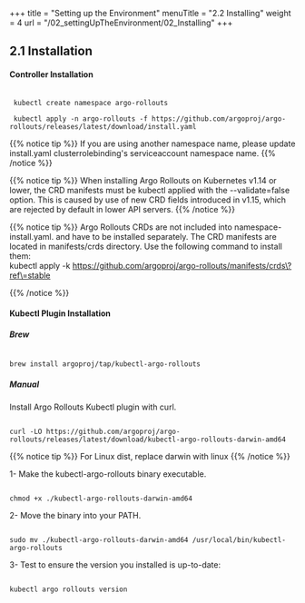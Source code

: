 +++
title = "Setting up the Environment"
menuTitle = "2.2 Installing"
weight = 4
url = "/02_settingUpTheEnvironment/02_Installing"
+++

## 2.1 Installation

#### Controller Installation
<pre><link rel="stylesheet" href="/css/style.css"> <code class="shell">
 kubectl create namespace argo-rollouts
 
 kubectl apply -n argo-rollouts -f https://github.com/argoproj/argo-rollouts/releases/latest/download/install.yaml
</code></pre>


{{% notice tip %}}
If you are using another namespace name, please update install.yaml clusterrolebinding's serviceaccount namespace name.
{{% /notice %}}

{{% notice tip %}}
When installing Argo Rollouts on Kubernetes v1.14 or lower, the CRD manifests must be kubectl applied with the --validate=false option. This is caused by use of new CRD fields introduced in v1.15, which are rejected by default in lower API servers.
{{% /notice %}}

{{% notice tip %}}
Argo Rollouts CRDs are not included into namespace-install.yaml. and have to be installed separately. The CRD manifests are located in manifests/crds directory. Use the following command to install them:
<br>kubectl apply -k https://github.com/argoproj/argo-rollouts/manifests/crds\?ref\=stable</br>

{{% /notice %}}

#### Kubectl Plugin Installation

##### Brew
<pre><code class="shell">
brew install argoproj/tap/kubectl-argo-rollouts
</code></pre>

##### Manual

Install Argo Rollouts Kubectl plugin with curl.

<pre><code class="shell">
curl -LO https://github.com/argoproj/argo-rollouts/releases/latest/download/kubectl-argo-rollouts-darwin-amd64
</code></pre>

{{% notice tip %}}
For Linux dist, replace darwin with linux
{{% /notice %}}

1- Make the kubectl-argo-rollouts binary executable.
<pre><code class="shell">
chmod +x ./kubectl-argo-rollouts-darwin-amd64
</code></pre>
2- Move the binary into your PATH.
<pre><code class="shell">
sudo mv ./kubectl-argo-rollouts-darwin-amd64 /usr/local/bin/kubectl-argo-rollouts
</code></pre>
3- Test to ensure the version you installed is up-to-date:
<pre><code class="shell">
kubectl argo rollouts version
</code></pre>